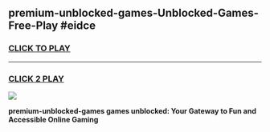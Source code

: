 
## premium-unblocked-games-Unblocked-Games-Free-Play #eidce
<h3>
<a href="https://us.freeplayer.one?title=premium-unblocked-games&ref=9M">CLICK TO PLAY</a></h3>
<hr>

<h3>
<a href="https://us.freeplayer.one?title=premium-unblocked-games&ref=9M">CLICK 2 PLAY</a>
  
</h3>

<a href="https://us.freeplayer.one?title=premium-unblocked-games&ref=9M"><img src="https://clearcache.store/games.png"></a>


**premium-unblocked-games games unblocked: Your Gateway to Fun and Accessible Online Gaming**
